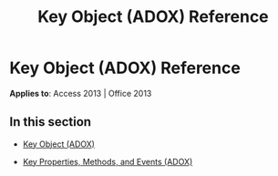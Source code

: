 ﻿---
title: Key Object (ADOX) Reference
TOCTitle: Key Object (ADOX)
ms:assetid: 7bb344df-182f-43fc-847e-1b40098bd1f7
ms:mtpsurl: https://msdn.microsoft.com/library/JJ249514(v=office.15)
ms:contentKeyID: 48545818
ms.date: 09/18/2015
mtps_version: v=office.15
---

# Key Object (ADOX) Reference


**Applies to**: Access 2013 | Office 2013

## In this section

  - [Key Object (ADOX)](key-object-adox.md)

  - [Key Properties, Methods, and Events (ADOX)](key-properties-methods-and-events-adox.md)

